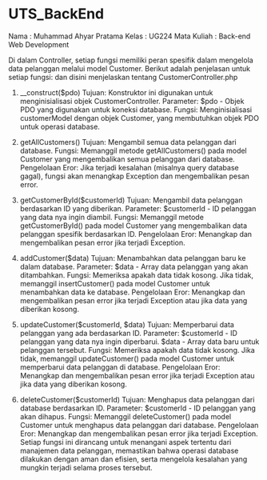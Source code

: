 # UTS_BackEnd

  Nama : Muhammad Ahyar Pratama 
  Kelas : UG224
  Mata Kuliah : Back-end Web Development


Di dalam Controller,  setiap fungsi memiliki peran spesifik dalam mengelola data pelanggan melalui model Customer. Berikut adalah penjelasan untuk setiap fungsi:
dan disini menjelaskan tentang CustomerController.php

1. __construct($pdo)
Tujuan: Konstruktor ini digunakan untuk menginisialisasi objek CustomerController.
Parameter: $pdo - Objek PDO yang digunakan untuk koneksi database.
Fungsi: Menginisialisasi customerModel dengan objek Customer, yang membutuhkan objek PDO untuk operasi database.

2. getAllCustomers()
Tujuan: Mengambil semua data pelanggan dari database.
Fungsi: Memanggil metode getAllCustomers() pada model Customer yang mengembalikan semua pelanggan dari database.
Pengelolaan Eror: Jika terjadi kesalahan (misalnya query database gagal), fungsi akan menangkap Exception dan mengembalikan pesan error.

3. getCustomerById($customerId)
Tujuan: Mengambil data pelanggan berdasarkan ID yang diberikan.
Parameter: $customerId - ID pelanggan yang data nya ingin diambil.
Fungsi: Memanggil metode getCustomerById() pada model Customer yang mengembalikan data pelanggan spesifik berdasarkan ID.
Pengelolaan Eror: Menangkap dan mengembalikan pesan error jika terjadi Exception.

4. addCustomer($data)
Tujuan: Menambahkan data pelanggan baru ke dalam database.
Parameter: $data - Array data pelanggan yang akan ditambahkan.
Fungsi: Memeriksa apakah data tidak kosong. Jika tidak, memanggil insertCustomer() pada model Customer untuk menambahkan data ke database.
Pengelolaan Eror: Menangkap dan mengembalikan pesan error jika terjadi Exception atau jika data yang diberikan kosong.

5. updateCustomer($customerId, $data)
Tujuan: Memperbarui data pelanggan yang ada berdasarkan ID.
Parameter:
$customerId - ID pelanggan yang data nya ingin diperbarui.
$data - Array data baru untuk pelanggan tersebut.
Fungsi: Memeriksa apakah data tidak kosong. Jika tidak, memanggil updateCustomer() pada model Customer untuk memperbarui data pelanggan di database.
Pengelolaan Eror: Menangkap dan mengembalikan pesan error jika terjadi Exception atau jika data yang diberikan kosong.

6. deleteCustomer($customerId)
Tujuan: Menghapus data pelanggan dari database berdasarkan ID.
Parameter: $customerId - ID pelanggan yang akan dihapus.
Fungsi: Memanggil deleteCustomer() pada model Customer untuk menghapus data pelanggan dari database.
Pengelolaan Eror: Menangkap dan mengembalikan pesan error jika terjadi Exception.
Setiap fungsi ini dirancang untuk menangani aspek tertentu dari manajemen data pelanggan, memastikan bahwa operasi database dilakukan dengan aman dan efisien, serta mengelola kesalahan yang mungkin terjadi selama proses tersebut.
